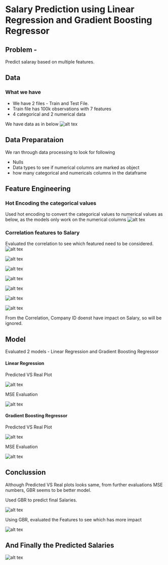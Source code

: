 # Salary Prediction using Linear Regression and Gradient Boosting Regressor

## Problem - 
Predict salaray based on multiple features.

## Data
  ### What we have 
  - We have 2 files - Train and Test File. 
  - Train file has 100k observations with 7 features
  - 4 categorical and 2 numerical data

We have data as in below
![alt tex](https://github.com/manoharpavuluri/salary-prediction--LNR-GBR/blob/master/pictures/Original_data.png)

## Data Preparataion 
We ran through data processing to look for following
  - Nulls
  - Data types to see if numerical columns are marked as object
  - how many categorical and numericals columns in the dataframe

## Feature Engineering
### Hot Encoding the categorical values
Used hot encoding to convert the categorical values to numerical values as below, as the models only work on the numerical columns
![alt tex](https://github.com/manoharpavuluri/salary-prediction--LNR-GBR/blob/master/pictures/hont_encoding.png)

### Correlation features to Salary
Evaluated the correlation to see which featured need to be considered. 
![alt tex](https://github.com/manoharpavuluri/salary-prediction--LNR-GBR/blob/master/pictures/numerical_corelation.png)

![alt tex](https://github.com/manoharpavuluri/salary-prediction--LNR-GBR/blob/master/pictures/companyid_corr.png)

![alt tex](https://github.com/manoharpavuluri/salary-prediction--LNR-GBR/blob/master/pictures/degree.png)

![alt tex](https://github.com/manoharpavuluri/salary-prediction--LNR-GBR/blob/master/pictures/jobtype.png)

![alt tex](https://github.com/manoharpavuluri/salary-prediction--LNR-GBR/blob/master/pictures/major.png)

![alt tex](https://github.com/manoharpavuluri/salary-prediction--LNR-GBR/blob/master/pictures/major.png)

![alt tex](https://github.com/manoharpavuluri/salary-prediction--LNR-GBR/blob/master/pictures/industry.png)

From the Correlation, Company ID  doenst have impact on Salary, so will be ignored.

## Model
Evaluated 2 models - Linear Regression and Gradient Boosting Regressor

#### Linear Regression
Predicted VS Real Plot

![alt tex](https://github.com/manoharpavuluri/salary-prediction--LNR-GBR/blob/master/pictures/lr_prediction_plot.png)

MSE Evaluation

![alt tex](https://github.com/manoharpavuluri/salary-prediction--LNR-GBR/blob/master/pictures/LR_MSE.png)


#### Gradient Boosting Regressor
Predicted VS Real Plot

![alt tex](https://github.com/manoharpavuluri/salary-prediction--LNR-GBR/blob/master/pictures/gbr_prediction_plot.png)

MSE Evaluation

![alt tex](https://github.com/manoharpavuluri/salary-prediction--LNR-GBR/blob/master/pictures/gbr_MSE.png)

## Conclussion
Although Predicted VS Real plots looks same, from further evaluations MSE numbers, GBR seems to be better model.

Used GBR to predict final Salaries.

![alt tex](https://github.com/manoharpavuluri/salary-prediction--LNR-GBR/blob/master/pictures/Predicated_sal.png)

Using GBR, evaluated the Features to see which has more impact

![alt tex](https://github.com/manoharpavuluri/salary-prediction--LNR-GBR/blob/master/pictures/feature_evaluation.png)

## And Finally the Predicted Salaries 
![alt tex](https://github.com/manoharpavuluri/salary-prediction--LNR-GBR/blob/master/pictures/Predicated_sal.png)
